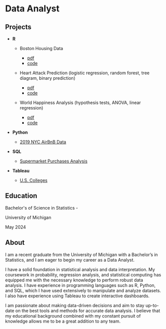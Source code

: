 # Data Analyst

## Projects
- **R** 
  - Boston Housing Data
      - [pdf](https://github.com/jbrown124/portfolio/blob/main/code/R/Boston_Housing_Analysis.pdf)
      - [code](https://github.com/jbrown124/portfolio/blob/main/code/R/Boston_Housing_Analysis.Rmd) 
   
  - Heart Attack Prediction (logistic regression, random forest, tree diagram, binary prediction)
      - [pdf](https://github.com/jbrown124/portfolio/blob/main/code/R/Heart_Attack_Prediction.pdf) 
      - [code](https://github.com/jbrown124/portfolio/blob/main/code/R/Heart%20Attack%20Analysis.Rmd)
   
   - World Happiness Analysis (hypothesis tests, ANOVA, linear regression)
      - [pdf](https://github.com/jbrown124/portfolio/blob/main/code/R/World%20Happiness%20Analysis.pdf)
      - [code](https://github.com/jbrown124/portfolio/blob/main/code/R/World%20Happiness%20Analysis.Rmd)
   

- **Python**
  - [2019 NYC AirBnB Data](https://github.com/jbrown124/portfolio/blob/main/code/Python/AirBnB_Analysis.ipynb)
 
- **SQL**
  - [Supermarket Purchases Analysis](https://github.com/jbrown124/portfolio/blob/main/code/SQL/supermarket.sql)

- **Tableau**
  - [U.S. Colleges](https://public.tableau.com/app/profile/jamese.brown/viz/practice2_17220214056670/Dashboard1)

## Education
Bachelor's of Science in Statistics - 

University of Michigan 

May 2024

## About
I am a recent graduate from the University of Michigan with a Bachelor’s in Statistics, and I am eager to begin my career as a Data Analyst.

I have a solid foundation in statistical analysis and data interpretation. My coursework in probability, regression analysis, and statistical computing has equipped me with the necessary knowledge to perform robust data analysis. I have experience in programming languages such as R, Python, and SQL, which I have used extensively to manipulate and analyze datasets. I also have experience using Tableau to create interactive dashboards.

I am passionate about making data-driven decisions and aim to stay up-to-date on the best tools and methods for accurate data analysis. I believe that my educational background combined with my constant pursuit of knowledge allows me to be a great addition to any team.

